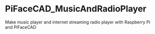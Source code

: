 # PiFaceCAD_MusicAndRadioPlayer

Make music player and internet streaming radio player with Raspberry Pi and PiFaceCAD
